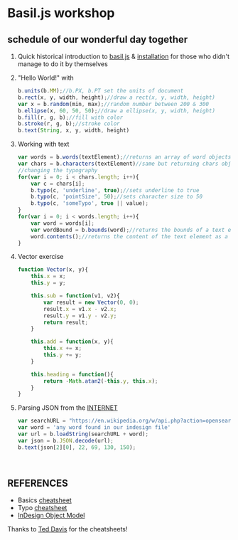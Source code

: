 # Basil.js workshop

## schedule of our wonderful day together

1. Quick historical introduction to [basil.js](http://basiljs.ch/) & [installation](http://basiljs.ch/tutorials/installation-and-getting-started/) for those who didn't manage to do it by themselves

2. "Hello World!" with 

   ```javascript
   b.units(b.MM);//b.PX, b.PT set the units of document
   b.rect(x, y, width, height);//draw a rect(x, y, width, height)
   var x = b.random(min, max);//random number between 200 & 300
   b.ellipse(x, 60, 50, 50);//draw a ellipse(x, y, width, height)
   b.fill(r, g, b);//fill with color
   b.stroke(r, g, b);//stroke color
   b.text(String, x, y, width, height)
   ```

3. Working with text

   ```javascript
   var words = b.words(textElement);//returns an array of word objects
   var chars = b.characters(textElement)//same but returning chars objects
   //changing the typography
   for(var i = 0; i < chars.length; i++){
       var c = chars[i];
       b.typo(c, 'underline', true);//sets underline to true
       b.typo(c, 'pointSize', 50);//sets character size to 50
       b.typo(c, 'someTypo', true || value);
   }
   for(var i = 0; i < words.length; i++){
       var word = words[i];
       var wordBound = b.bounds(word);//returns the bounds of a text element and it's position on the canvas
       word.contents();//returns the content of the text element as a string
   }
   ```

4. Vector exercise

   ```javascript
   function Vector(x, y){
       this.x = x;
       this.y = y;

       this.sub = function(v1, v2){
           var result = new Vector(0, 0);
           result.x = v1.x - v2.x;
           result.y = v1.y - v2.y;
           return result;
       }

       this.add = function(x, y){
           this.x += x;
           this.y += y;
       }

       this.heading = function(){
           return -Math.atan2(-this.y, this.x);
       }
   }
   ```

5. Parsing JSON from the [INTERNET](http://internet.net/)

   ```javascript
   var searchURL = "https://en.wikipedia.org/w/api.php?action=opensearch&format=json&search="
   var word = 'any word found in our indesign file'
   var url = b.loadString(searchURL + word);
   var json = b.JSON.decode(url);
   b.text(json[2][0], 22, 69, 130, 150);
   ```

   ​

## REFERENCES

* Basics [cheatsheet](http://basiljs.ch/wp-content/uploads/2012/11/basiljs-cheatsheet.pdf)
* Typo [cheatsheet](http://basiljs.ch/wp-content/uploads/2013/03/basiljs_b_typo_cheatsheet_v0_2.pdf)
* [InDesign Object Model](http://basiljs.ch/wp-content/uploads/2012/11/basiljs-IOM-0.2.pdf)

Thanks to  [Ted Davis](http://www.teddavis.org/) for the cheatsheets!